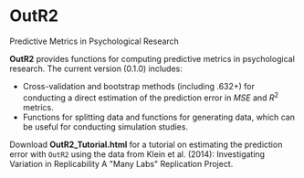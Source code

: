 # OutR2
Predictive Metrics in Psychological Research

**OutR2** provides functions for computing predictive metrics in psychological research. 
The current version (0.1.0) includes: 
- Cross-validation and bootstrap methods (including .632+) for conducting a direct estimation of the prediction error in $MSE$ and $R^2$ metrics.
- Functions for splitting data and functions for generating data, which can be useful for conducting simulation studies.

Download **OutR2_Tutorial.html** for a tutorial on estimating the prediction error with `OutR2` using the data from Klein et al. (2014): Investigating Variation in Replicability A "Many Labs" Replication Project. 
